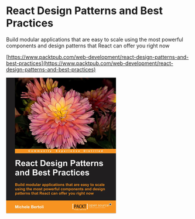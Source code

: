 # React Design Patterns and Best Practices

Build modular applications that are easy to scale using the most powerful components and design
patterns that React can offer you right now

[https://www.packtpub.com/web-development/react-design-patterns-and-best-practices](https://www.packtpub.com/web-development/react-design-patterns-and-best-practices)

![React Design Patterns and Best Practices](cover.jpg)
